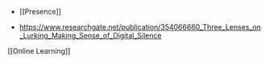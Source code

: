 - [[Presence]]

- https://www.researchgate.net/publication/354066660_Three_Lenses_on_Lurking_Making_Sense_of_Digital_Silence

[[Online Learning]]
